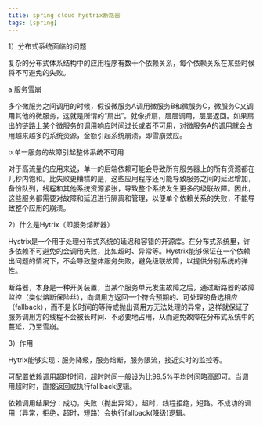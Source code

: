 ```yaml
---
title: spring cloud hystrix断路器
tags: [spring]
---
```


1）分布式系统面临的问题

复杂的分布式体系结构中的应用程序有数十个依赖关系，每个依赖关系在某些时候将不可避免的失败。

a.服务雪崩

多个微服务之间调用的时候，假设微服务A调用微服务B和微服务C，微服务C又调用其他的微服务，这就是所谓的“扇出”。就像折扇，层层调用，层层返回。如果扇出的链路上某个微服务的调用响应时间过长或者不可用，对微服务A的调用就会占用越来越多的系统资源，金额引起系统崩溃，即雪崩效应。

b.单一服务的故障引起整体系统不可用

对于高流量的应用来说，单一的后端依赖可能会导致所有服务器上的所有资源都在几秒内饱和。比失败更糟糕的是，这些应用程序还可能导致服务之间的延迟增加，备份队列，线程和其他系统资源紧张，导致整个系统发生更多的级联故障。因此，这些服务都需要对故障和延迟进行隔离和管理，以便单个依赖关系的失败，不能导致整个应用的崩溃。

2）什么是Hytrix（即服务熔断器）

Hystrix是一个用于处理分布式系统的延迟和容错的开源库。在分布式系统里，许多依赖不可避免的会调用失败，比如超时、异常等。Hystrix能够保证在一个依赖出问题的情况下，不会导致整体服务失败，避免级联故障，以提供分别系统的弹性。

断路器，本身是一种开关装置，当某个服务单元发生故障之后，通过断路器的故障监控（类似熔断保险丝），向调用方返回一个符合预期的、可处理的备选相应（fallback），而不是长时间的等待或抛出调用方无法处理的异常，这样就保证了服务调用方的线程不会被长时间、不必要地占用，从而避免故障在分布式系统中的蔓延，乃至雪崩。

3）作用

Hytrix能够实现：服务降级，服务熔断，服务限流，接近实时的监控等。

可配置依赖调用超时时间，超时时间一般设为比99.5%平均时间略高即可。当调用超时时，直接返回或执行fallback逻辑。

依赖调用结果分：成功，失败（抛出异常），超时，线程拒绝，短路。不成功的调用（异常，拒绝，超时，短路）会执行fallback(降级)逻辑。
